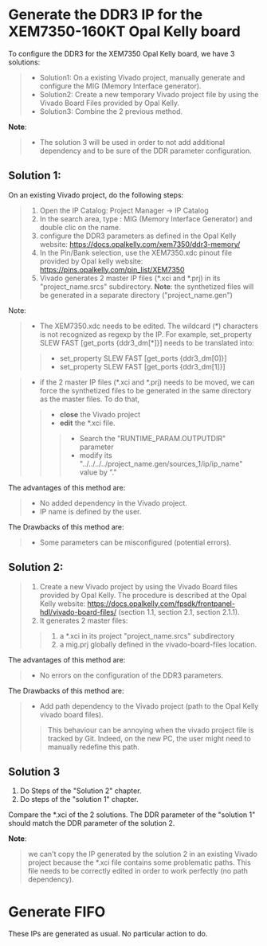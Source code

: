 
# Generate the DDR3 IP for the XEM7350-160KT Opal Kelly board

To configure the DDR3 for the XEM7350 Opal Kelly board, we have 3 solutions:
> - Solution1: On a existing Vivado project, manually generate and configure the MIG (Memory Interface generator).
> - Solution2: Create a new temporary Vivado project file by using the Vivado Board Files provided by Opal Kelly.
> - Solution3: Combine the 2 previous method.


**Note**:
> - The solution 3 will be used in order to not add additional dependency and to be sure of the DDR parameter configuration.


## Solution 1:


On an existing Vivado project, do the following steps:
> 1. Open the IP Catalog: Project Manager -> IP Catalog
> 2. In the search area, type : MIG (Memory Interface Generator) and double clic on the name.
> 3. configure the DDR3 parameters as defined in the Opal Kelly website: https://docs.opalkelly.com/xem7350/ddr3-memory/
> 4. In the Pin/Bank selection, use the XEM7350.xdc pinout file provided by Opal kelly website: https://pins.opalkelly.com/pin_list/XEM7350
> 5. Vivado generates 2 master IP files (*.xci and *.prj) in its "project_name.srcs" subdirectory. **Note**: the synthetized files will be generated in a separate directory ("project_name.gen")

Note:
> - The XEM7350.xdc needs to be edited. The wildcard (\*) characters is not recognized as regexp by the IP. For example, set_property SLEW FAST [get_ports {ddr3_dm[*]}] needs to be translated into:
>> - set_property SLEW FAST [get_ports {ddr3_dm[0]}]
>> - set_property SLEW FAST [get_ports {ddr3_dm[1]}]

> - if the 2 master IP files (*.xci and *.prj) needs to be moved, we can force the synthetized files to be generated in the same directory as the master files. To do that,
>> -  **close** the Vivado project
>> -  **edit** the *.xci file. 
>>> - Search the "RUNTIME_PARAM.OUTPUTDIR" parameter
>>> - modify its "../../../../project_name.gen/sources_1/ip/ip_name" value  by "."

The advantages of this method are:
> - No added dependency in the Vivado project.
> - IP name is defined by the user.

The Drawbacks of this method are:
> - Some parameters can be misconfigured (potential errors).

## Solution 2:

> 1. Create a new Vivado project by using the Vivado Board files provided by Opal Kelly. The procedure is described at the Opal Kelly website: https://docs.opalkelly.com/fpsdk/frontpanel-hdl/vivado-board-files/ (section 1.1, section 2.1, section 2.1.1).
> 2. It generates 2 master files:
>> 1. a *.xci in its project "project_name.srcs" subdirectory
>> 2. a mig.prj globally defined in the vivado-board-files location.


The advantages of this method are:
> - No errors on the configuration of the DDR3 parameters.

The Drawbacks of this method are:
> - Add path dependency to the Vivado project (path to the Opal Kelly vivado board files).
>> This behaviour can be annoying when the vivado project file is tracked by Git. Indeed, on the new PC, the user might need to manually redefine this path.


## Solution 3

1. Do Steps of the "Solution 2" chapter.
2. Do steps of the "solution 1" chapter.

Compare the *.xci of the 2 solutions. The DDR parameter of the "solution 1" should match the DDR parameter of the solution 2.

**Note**:
> we can't copy the IP generated by the solution 2 in an existing Vivado project because the *.xci file contains some problematic paths. This file needs to be correctly edited in order to work perfectly (no path dependency).


# Generate FIFO

These IPs are generated as usual. No particular action to do.
